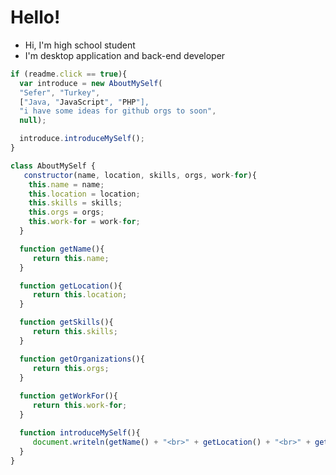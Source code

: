 # Hello!

- Hi, I'm high school student
- I'm desktop application and back-end developer

```js
if (readme.click == true){
  var introduce = new AboutMySelf(
  "Sefer", "Turkey", 
  ["Java, "JavaScript", "PHP"], 
  "i have some ideas for github orgs to soon", 
  null);

  introduce.introduceMySelf();
}

class AboutMySelf {
   constructor(name, location, skills, orgs, work-for){
    this.name = name;
    this.location = location;
    this.skills = skills;
    this.orgs = orgs;
    this.work-for = work-for;
  }

  function getName(){
     return this.name;
  }

  function getLocation(){
     return this.location;
  }

  function getSkills(){
     return this.skills;
  }

  function getOrganizations(){
     return this.orgs;
  }
  
  function getWorkFor(){
     return this.work-for;
  }

  function introduceMySelf(){
     document.writeln(getName() + "<br>" + getLocation() + "<br>" + getSkills() + "<br>" + getOrganizations() + "<br>" + getWorkFor());
  }
}
```

<!---
SeferA/SeferA is a ✨ special ✨ repository because its `README.md` (this file) appears on your GitHub profile.
You can click the Preview link to take a look at your changes.
--->
